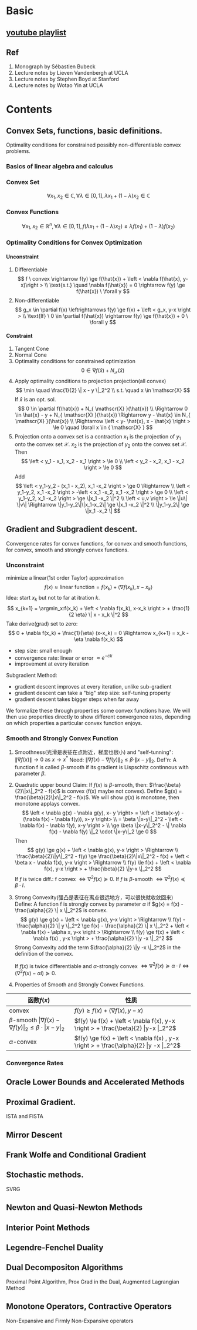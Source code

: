 # Basic
## [youtube playlist](https://www.youtube.com/playlist?list=PLXsmhnDvpjORzPelSDs0LSDrfJcqyLlZc)
## Ref
1. Monograph by Sébastien Bubeck
2. Lecture notes by Lieven Vandenbergh at UCLA
3. Lecture notes by Stephen Boyd at Stanford
4. Lecture notes by Wotao Yin at UCLA


# Contents
## Convex Sets, functions, basic definitions. 
Optimality conditions for constrained possibly non-differentiable convex problems.
### Basics of linear algebra and calculus
### Convex Set 
$$
\forall x_1, x_2 \in \mathbb{C}, \forall \lambda \in [0,1], \lambda x_1 + (1-\lambda)x_2 \in \mathbb{C}
$$
### Convex Functions
$$
\forall x_1, x_2 \in \mathbb{R}^n, \forall \lambda \in [0,1], f( \lambda x_1 + (1-\lambda)x_2 ) \le \lambda f(x_1) + (1-\lambda)f(x_2)
$$
### Optimality Conditions for Convex Optimization
#### Unconstraint
1. Differentiable
$$
f \ convex \rightarrow f(y) \ge f(\hat{x}) + \left < \nabla f(\hat{x}, y-x)\right >  \\
\text{s.t.} \quad \nabla f(\hat{x}) = 0 \rightarrow f(y) \ge f(\hat{x}) \ \forall y
$$
2. Non-differentiable
$$
g_x \in \partial f(x) \leftrightarrows  f(y) \ge f(x) + \left < g_x, y-x \right > \\
\text{If} \ 0 \in \partial f(\hat{x}) \rightarrow f(y) \ge f(\hat{x}) + 0 \ \forall y
$$
#### Constraint
1. Tangent Cone
2. Normal Cone
3. Optimality conditions for constrained optimization
$$
0 \in \nabla f(\hat{x}) + N_{\mathscr{X} }(\hat{x})
$$
4. Apply optimality conditions to projection
projection(all convex)
$$
\min \quad \frac{1}{2} \| x - y \|_2^2 \\
s.t. \quad x \in \mathscr{X}
$$
If $\hat{x}$ is an opt. sol.
$$
0 \in \partial f(\hat{x}) + N_{ \mathscr{X} }(\hat{x}) \\
\Rightarrow 0 \in \hat{x} - y + N_{ \mathscr{X} }(\hat{x}) \Rightarrow y - \hat{x} \in N_{ \mathscr{X} }(\hat{x})  \\
\Rightarrow \left < y- \hat{x}, x - \hat{x}   \right > \le 0 \quad \forall x \in { \mathscr{X} }
$$
5. Projection onto a convex set is a contraction
$x_1$ is the projection of $y_1$ onto the convex set $\mathscr{X}$. $x_2$ is the projection of $y_2$ onto the convex set $\mathscr{X}$. Then
$$
\left < y_1 - x_1, x_2 - x_1 \right > \le 0 \\
\left < y_2 - x_2, x_1 - x_2 \right > \le 0 
$$
Add 
$$
\left < y_1-y_2 - (x_1 - x_2), x_1 -x_2 \right > \ge 0 \Rightarrow \\
\left < y_1-y_2, x_1 -x_2 \right > -\left < x_1 -x_2, x_1 -x_2 \right > \ge 0 \\
\left < y_1-y_2, x_1 -x_2 \right > \ge \|x_1 -x_2 \|^2 \\
\left < u,v \right > \le \|u\|  \|v\| \Rightarrow \|y_1-y_2\|\|x_1-x_2\| \ge \|x_1 -x_2 \|^2 \\
\|y_1-y_2\| \ge \|x_1 -x_2 \|
$$

## Gradient and Subgradient descent.
Convergence rates for convex functions, for convex and smooth functions, for convex, smooth and strongly convex functions.
### Unconstraint
minimize a linear(1st order Taylor) approximation
$$
f(x) \approx \text{linear function} = f(x_k) + \left < \nabla f(x_k), x-x_k \right >
$$
Idea: start $x_k$ but not to far at itration $k$.
$$
x_{k+1} = \argmin_x:f(x_k) + \left < \nabla f(x_k), x-x_k \right > + \frac{1}{2 \eta} \| x - x_k \|^2
$$
Take derive(grad) set to zero:
$$
0 + \nabla f(x_k) + \frac{1}{\eta} (x-x_k) = 0 \Rightarrow x_{k+1} = x_k - \eta \nabla f(x_k) 
$$
- step size: small enough 
- convergence rate: linear or error $\approx e^{ - ck }$
- improvement at every iteration

Subgradient Method:
- gradient descent improves at every iteration, unlike sub-gradient
- gradient descent can take a "big" step size: self-tuning property
- gradient descent takes bigger steps when far away

We formalize these through properties some convex functions have. We will then use properties directly to show different convergence rates, depending on which properties a particular convex function enjoys.
### Smooth and Strongly Convex Function
1. Smoothness(光滑是表征在点附近，梯度也很小) and "self-tunning": $\| \nabla f(x) \| \rightarrow 0 \ \text{as} \ x\rightarrow x^*$
   Need: $\| \nabla f(x) - \nabla f(y) \|_2 \le \beta \cdot \|x-y\|_2$. 
   Def'n: A function f is called $\beta$-smooth if its gradient is Lispschitz continnous with parameter $\beta$.
2. Quadratic upper bound
   Claim: If $f(x)$ is $\beta$-smooth, then: $\frac{\beta}{2}\|x\|_2^2 - f(x)$ is convex (f(x) maybe not convex). Define $g(x) = \frac{\beta}{2}\|x\|_2^2 - f(x)$. We will show $g(x)$ is monotone, then monotone applays convex.
   $$
   \left < \nabla g(x) - \nabla g(y), x- y \right> = \left < \beta(x-y) - (\nabla f(x) - \nabla f(y)), x- y \right> \\
   = \beta \|x-y\|_2^2 - \left < \nabla f(x) - \nabla f(y), x-y \right > \\
   \ge \beta \|x-y\|_2^2 - \| \nabla f(x) - \nabla f(y) \|_2 \cdot \|x-y\|_2 \ge 0
   $$
   Then 
   $$
   g(y) \ge g(x) + \left <  \nabla g(x), y-x \right > \Rightarrow \\
   \frac{\beta}{2}\|y\|_2^2 - f(y) \ge \frac{\beta}{2}\|x\|_2^2 - f(x) + \left < \beta x - \nabla f(x), y-x  \right > \Rightarrow \\
   f(y) \le f(x) + \left < \nabla f(x), y-x \right > + \frac{\beta}{2} \|y-x \|_2^2
   $$
   If $f$ is twice diff.: f convex $\Leftrightarrow \nabla^2 f(x) \succeq 0$. 
   If $f$ is $\beta$-smooth $\Leftrightarrow \nabla^2 f(x) \preceq  \beta \cdot I$.
3. Strong Convexity(强凸是表征在离点很远地方，可以很快就收敛回来)
   Define: A function f is strongly convex by parameter $\alpha$ if $g(x) = f(x) - \frac{\alpha}{2} \| x \|_2^2$ is convex.
   $$
   g(y) \ge g(x) + \left < \nabla g(x), y-x  \right > \Rightarrow \\
   f(y) - \frac{\alpha}{2} \| y \|_2^2 \ge f(x) - \frac{\alpha}{2} \| x \|_2^2 + \left < \nabla f(x) - \alpha x, y-x  \right > \Rightarrow \\
   f(y) \ge f(x) + \left < \nabla f(x) , y-x  \right > + \frac{\alpha}{2} \|y -x \|_2^2
   $$
   Strong Convexity add the term $\frac{\alpha}{2} \|y -x \|_2^2$ in the definition of the convex.

   If $f(x)$ is twice differentiable and $\alpha$-strongly convex $\Leftrightarrow \nabla^2 f(x) \succeq \alpha \cdot I \Leftrightarrow (\nabla^2 f(x) - \alpha I ) \succeq 0$.

4. Properties of Smooth and Strongly Convex Functions.
   
|函数$f(x)$ | 性质 |
|---------|----------|
| convex | $f(y) \ge f(x) + \left < \nabla f(x), y-x \right >$ | 
| $\beta$-smooth $\| \nabla f(x) - \nabla f(y) \|_2 \le \beta \cdot \|x-y\|_2$ | $f(y) \le f(x) + \left < \nabla f(x), y-x \right > + \frac{\beta}{2} \|y-x \|_2^2$ | 
| $\alpha$-convex | $f(y) \ge f(x) + \left < \nabla f(x) , y-x  \right > + \frac{\alpha}{2} \|y -x \|_2^2$ | 
### Convergence Rates
## Oracle Lower Bounds and Accelerated Methods
## Proximal Gradient.
ISTA and FISTA
## Mirror Descent
## Frank Wolfe and Conditional Gradient
## Stochastic methods.
SVRG
## Newton and Quasi-Newton Methods
## Interior Point Methods
## Legendre-Fenchel Duality
## Dual Decompositon Algorithms
Proximal Point Algorithm, Prox Grad in the Dual, Augmented Lagrangian Method
## Monotone Operators, Contractive Operators
Non-Expansive and Firmly Non-Expansive operators